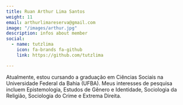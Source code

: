 ```yaml
---
title: Ruan Arthur Lima Santos
weight: 11
email: arthurlimareserva@gmail.com
image: "/images/arthur.jpg"
description: infos about member
social:
  - name: tutzlima
    icon: fa-brands fa-github
    link: https://github.com/tutzlima

---
```


Atualmente, estou cursando a graduação em Ciências Sociais na Universidade Federal da Bahia (UFBA). Meus interesses de pesquisa incluem Epistemologia, Estudos de Gênero e Identidade, Sociologia da Religião, Sociologia do Crime e Extrema Direita.
